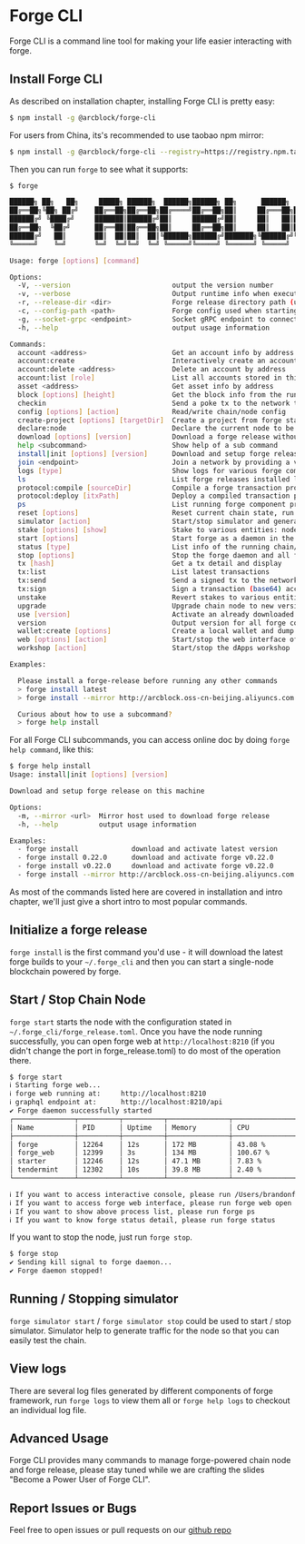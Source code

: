 # Forge CLI

Forge CLI is a command line tool for making your life easier interacting with forge.

## Install Forge CLI

As described on installation chapter, installing Forge CLI is pretty easy:

```bash
$ npm install -g @arcblock/forge-cli
```

For users from China, its's recommended to use taobao npm mirror:

```bash
$ npm install -g @arcblock/forge-cli --registry=https://registry.npm.taobao.org
```

Then you can run `forge` to see what it supports:

```bash
$ forge

██████╗ ██╗   ██╗     █████╗ ██████╗  ██████╗██████╗ ██╗      ██████╗  ██████╗██╗  ██╗
██╔══██╗╚██╗ ██╔╝    ██╔══██╗██╔══██╗██╔════╝██╔══██╗██║     ██╔═══██╗██╔════╝██║ ██╔╝
██████╔╝ ╚████╔╝     ███████║██████╔╝██║     ██████╔╝██║     ██║   ██║██║     █████╔╝
██╔══██╗  ╚██╔╝      ██╔══██║██╔══██╗██║     ██╔══██╗██║     ██║   ██║██║     ██╔═██╗
██████╔╝   ██║       ██║  ██║██║  ██║╚██████╗██████╔╝███████╗╚██████╔╝╚██████╗██║  ██╗
╚═════╝    ╚═╝       ╚═╝  ╚═╝╚═╝  ╚═╝ ╚═════╝╚═════╝ ╚══════╝ ╚═════╝  ╚═════╝╚═╝  ╚═╝

Usage: forge [options] [command]

Options:
  -V, --version                         output the version number
  -v, --verbose                         Output runtime info when execute subcommand, useful for debug
  -r, --release-dir <dir>               Forge release directory path (unzipped), use your own copy forge release
  -c, --config-path <path>              Forge config used when starting forge node and initializing gRPC clients
  -g, --socket-grpc <endpoint>          Socket gRPC endpoint to connect, with this you can use forge-cli with a remote node
  -h, --help                            output usage information

Commands:
  account <address>                     Get an account info by address
  account:create                        Interactively create an account, guarded by a passphrase
  account:delete <address>              Delete an account by address
  account:list [role]                   List all accounts stored in this node
  asset <address>                       Get asset info by address
  block [options] [height]              Get the block info from the running node
  checkin                               Send a poke tx to the network to get tokens for test
  config [options] [action]             Read/write chain/node config
  create-project [options] [targetDir]  Create a project from forge starter projects
  declare:node                          Declare the current node to be a validator candidate
  download [options] [version]          Download a forge release without activate it
  help <subcommand>                     Show help of a sub command
  install|init [options] [version]      Download and setup forge release on this machine
  join <endpoint>                       Join a network by providing a valid forge web graphql endpoint
  logs [type]                           Show logs for various forge components
  ls                                    List forge releases installed locally
  protocol:compile [sourceDir]          Compile a forge transaction protocol
  protocol:deploy [itxPath]             Deploy a compiled transaction protocol to ABT Node
  ps                                    List running forge component processes
  reset [options]                       Reset current chain state, run with caution
  simulator [action]                    Start/stop simulator and generate random traffic
  stake [options] [show]                Stake to various entities: node/user/asset
  start [options]                       Start forge as a daemon in the background
  status [type]                         List info of the running chain/node
  stop [options]                        Stop the forge daemon and all forge components
  tx [hash]                             Get a tx detail and display
  tx:list                               List latest transactions
  tx:send                               Send a signed tx to the network
  tx:sign                               Sign a transaction (base64) according to sender’s wallet
  unstake                               Revert stakes to various entities
  upgrade                               Upgrade chain node to new version without reset
  use [version]                         Activate an already downloaded forge release
  version                               Output version for all forge components
  wallet:create [options]               Create a local wallet and dump its public/private key
  web [options] [action]                Start/stop the web interface of running forge chain/node
  workshop [action]                     Start/stop the dApps workshop

Examples:

  Please install a forge-release before running any other commands
  > forge install latest
  > forge install --mirror http://arcblock.oss-cn-beijing.aliyuncs.com

  Curious about how to use a subcommand?
  > forge help install
```

For all Forge CLI subcommands, you can access online doc by doing `forge help command`, like this:

```bash
$ forge help install
Usage: install|init [options] [version]

Download and setup forge release on this machine

Options:
  -m, --mirror <url>  Mirror host used to download forge release
  -h, --help          output usage information

Examples:
  - forge install             download and activate latest version
  - forge install 0.22.0      download and activate forge v0.22.0
  - forge install v0.22.0     download and activate forge v0.22.0
  - forge install --mirror http://arcblock.oss-cn-beijing.aliyuncs.com      specify a custom mirror for download
```

As most of the commands listed here are covered in installation and intro chapter, we'll just give a short intro to most popular commands.

## Initialize a forge release

`forge install` is the first command you'd use - it will download the latest forge builds to your `~/.forge_cli` and then you can start a single-node blockchain powered by forge.

## Start / Stop Chain Node

`forge start` starts the node with the configuration stated in `~/.forge_cli/forge_release.toml`. Once you have the node running successfully, you can open forge web at `http://localhost:8210` (if you didn't change the port in forge_release.toml) to do most of the operation there.

```bash
$ forge start
ℹ Starting forge web...
ℹ forge web running at:     http://localhost:8210
ℹ graphql endpoint at:      http://localhost:8210/api
✔ Forge daemon successfully started
┌───────────────┬──────────┬──────────┬───────────────┬────────────────────┐
│ Name          │ PID      │ Uptime   │ Memory        │ CPU                │
├───────────────┼──────────┼──────────┼───────────────┼────────────────────┤
│ forge         │ 12264    │ 12s      │ 172 MB        │ 43.08 %            │
│ forge_web     │ 12399    │ 3s       │ 134 MB        │ 100.67 %           │
│ starter       │ 12246    │ 12s      │ 47.1 MB       │ 7.83 %             │
│ tendermint    │ 12302    │ 10s      │ 39.8 MB       │ 2.40 %             │
└───────────────┴──────────┴──────────┴───────────────┴────────────────────┘

ℹ If you want to access interactive console, please run /Users/brandonfu/.forge_cli/release/forge/0.34.2/bin/forge remote
ℹ If you want to access forge web interface, please run forge web open
ℹ If you want to show above process list, please run forge ps
ℹ If you want to know forge status detail, please run forge status
```

If you want to stop the node, just run `forge stop`.

```bash
$ forge stop
✔ Sending kill signal to forge daemon...
✔ Forge daemon stopped!
```

## Running / Stopping simulator

`forge simulator start` / `forge simulator stop` could be used to start / stop simulator. Simulator help to generate traffic for the node so that you can easily test the chain.

## View logs

There are several log files generated by different components of forge framework, run `forge logs` to view them all or `forge help logs` to checkout an individual log file.

## Advanced Usage

Forge CLI provides many commands to manage forge-powered chain node and forge release, please stay tuned while we are crafting the slides "Become a Power User of Forge CLI".

## Report Issues or Bugs

Feel free to open issues or pull requests on our [github repo](https://github.com/ArcBlock/forge-js/issues)
